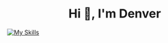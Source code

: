 <h1 align="center">Hi 👋, I'm Denver</h1>


[![My Skills](https://skillicons.dev/icons?i=java,kotlin,nodejs,figma&theme=light)](https://skillicons.dev)
